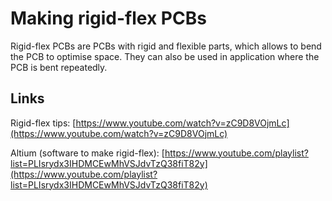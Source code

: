 # Making rigid-flex PCBs

Rigid-flex PCBs are PCBs with rigid and flexible parts, which allows to bend the PCB to optimise space. They can also be used in application where the PCB is bent repeatedly.



## Links

Rigid-flex tips: [https://www.youtube.com/watch?v=zC9D8VOjmLc](https://www.youtube.com/watch?v=zC9D8VOjmLc)

Altium (software to make rigid-flex): [https://www.youtube.com/playlist?list=PLIsrydx3IHDMCEwMhVSJdvTzQ38fiT82y](https://www.youtube.com/playlist?list=PLIsrydx3IHDMCEwMhVSJdvTzQ38fiT82y)
